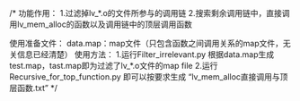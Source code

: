 /*
功能作用：
1.过滤掉lv_*.o的文件所参与的调用链
2.搜索剩余调用链中，直接调用lv_mem_alloc的函数以及调用链中的顶层调用函数

使用准备文件：
data.map：map文件（只包含函数之间调用关系的map文件，无关信息已经清楚）
使用方法：
1.运行Filter_irrelevant.py
根据data.map生成test.map，tast.map即为过滤了lv_*.o文件的map file
2.运行Recursive_for_top_function.py  即可以按要求生成 “lv_mem_alloc直接调用与顶层函数.txt”
*/
